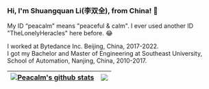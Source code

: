 ### Hi, I'm Shuangquan Li(李双全), from China! 👋
My ID “peacalm” means "peaceful & calm". I ever used another ID "TheLonelyHeracles" here before. 😂  

I worked at Bytedance Inc. Beijing, China, 2017-2022.  
I got my Bachelor and Master of Engineering at Southeast University, School of Automation, Nanjing, China, 2010-2017.  

| <a href="https://github.com/peacalm/peacalm/tree/test#"> <img align="center" src="https://github-readme-stats.vercel.app/api?username=peacalm&show_icons=true&hide_border=true" alt="Peacalm's github stats" /> </a> | <a href="https://github.com/peacalm"> <img align="center" src="https://github-readme-stats.vercel.app/api/top-langs/?username=peacalm&layout=compact&hide_border=true" /> </a> |
| ------------- | ------------- |

<!--
**peacalm/peacalm** is a ✨ _special_ ✨ repository because its `README.md` (this file) appears on your GitHub profile.

Here are some ideas to get you started:

- 🔭 I’m currently working on ...
- 🌱 I’m currently learning ...
- 👯 I’m looking to collaborate on ...
- 🤔 I’m looking for help with ...
- 💬 Ask me about ...
- 📫 How to reach me: ...
- 😄 Pronouns: ...
- ⚡ Fun fact: ...
-->
